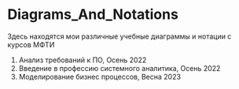 # Diagrams_And_Notations
Здесь находятся мои различные учебные диаграммы и нотации с курсов МФТИ 
1) Анализ требований к ПО, Осень 2022
2) Введение в профессию системного аналитика, Осень 2022
3) Моделирование бизнес процессов, Весна 2023
